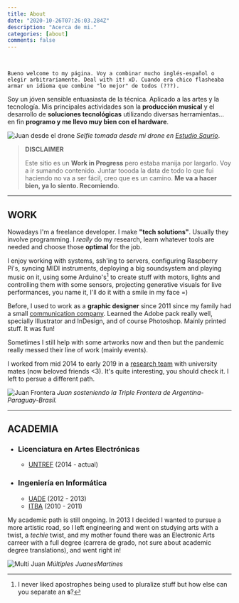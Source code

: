 ```yaml
---
title: About
date: "2020-10-26T07:26:03.284Z"
description: "Acerca de mi."
categories: [about]
comments: false
---
```


&nbsp;

`Bueno welcome to my página. Voy a combinar mucho inglés-español o elegir arbitrariamente. Deal with it! xD. Cuando era chico flasheaba armar un idioma que combine "lo mejor" de todos (???).`

Soy un jóven sensible entuasiasta de la técnica. Aplicado a las artes y la tecnología. Mis principales actividades son la **producción musical** y el desarrollo de **soluciones tecnológicas** utilizando diversas herramientas... en fin **programo y me llevo muy bien con el hardware**.

![Juan desde el drone][foto dron]
*Selfie tomada desde mi drone en [Estudio Saurio](https://www.instagram.com/sauriogram/)*.

> **DISCLAIMER** 
> 
> Este sitio es un **Work in Progress** pero estaba manija por largarlo. Voy a ir sumando contenido. Juntar toooda la data de todo lo que fui haciendo no va a ser fácil, creo que es un camino. **Me va a hacer bien, ya lo siento. Recomiendo**.

---

## WORK

Nowadays I'm a freelance developer. I make **"tech solutions"**. Usually they involve programming. I *really* do my research, learn whatever tools are needed and choose those **optimal** for the job.

I enjoy working with systems, ssh'ing to servers, configuring Raspberry Pi's, syncing MIDI instruments, deploying a big soundsystem and playing music on it, using some Arduino's[^1] to create stuff with motors, lights and controlling them with some sensors, projecting generative visuals for live performances, you name it, I'll do it with a smile in my face =)

Before, I used to work as a **graphic designer** since 2011 since my family had a small [communication company](https://www.landgraphic.com). Learned the Adobe pack really well, specially Illustrator and InDesign, and of course Photoshop. Mainly printed stuff. It was fun!

Sometimes I still help with some artworks now and then but the pandemic really messed their line of work (mainly events).

I worked from mid 2014 to early 2019 in a [research team](https://www.intercambiostransorganicos.org) with university mates (now beloved friends <3). It's quite interesting, you should check it. I left to persue a different path.


<!-- ![Juan entrando a su casa luego de andar mucho en bici][foto bici] -->

![Juan Frontera][foto frontera]
*Juan sosteniendo la Triple Frontera de Argentina-Paraguay-Brasil.*

---
## ACADEMIA
- ### Licenciatura en Artes Electrónicas
  - [UNTREF](http://untref.edu.ar/) (2014 - actual)

- ### Ingeniería en Informática
  - [UADE](http://uade.edu.ar/) (2012 - 2013)
  - [ITBA](http://itba.edu.ar/) (2010 - 2011)

My academic path is still ongoing. In 2013 I decided I wanted to pursue a more artistic road, so I left engineering and went on studying arts with a twist, a *techie* twist, and my mother found there was an Electronic Arts carreer with a full degree (carrera de grado, not sure about academic degree translations), and went right in!


![Multi Juan][foto multijuan]
*Múltiples JuanesMartines*



[^1]: I never liked apostrophes being used to pluralize stuff but how else can you separate an **s**?

[foto dron]: https://lh3.googleusercontent.com/pw/ACtC-3diWk-HZ7xC55XF4edQ3o5CtB-0GtjxL7TyvSybE8GvFRJTPKwfKHjxA-ETwkPOPepWAm8MRCf3F8_VfR6noC7FS_DbIoGHHRjHTN0P7OSuLcUhb1KTCyHJ1v1_176Z_UGtrrC8jTSpHWb2Mh4ANHssIA=w1280-h713-no "Juan desde el drone"

[foto frontera]: https://lh3.googleusercontent.com/pw/ACtC-3dTYMLxSMsLfRb5Oyob5BBNNE5dh-tc3Xk1ONDf7f6qmBHq1eIgVTDMouRKW-qvKPDajTEOr-nCntyZCTkTyq-20UhD4FOXAaN7iRlfo9SjgPn8YGxp5X3kCTrEZ3PmTGv3-nLFPe0Ct9oifZrcvq6LWg=w703-h937-no "Juan en la triple frontera"

[foto multijuan]: https://lh3.googleusercontent.com/pw/ACtC-3e26GDjHQKfaWeWSNzd7OeZsJIRzQUyoaKHnNVn41HJmA_IWn3h9UolXk1w_ytyrCUeUhlxOGzzfetXANTo9pg2K58trXTM8MVEQtgnE6a6N1JCVs87NWKDJheBXTqIDPHTiQaypsCBy6QOFnWcevG_Fw=w1920-h428-no "multi juan"
